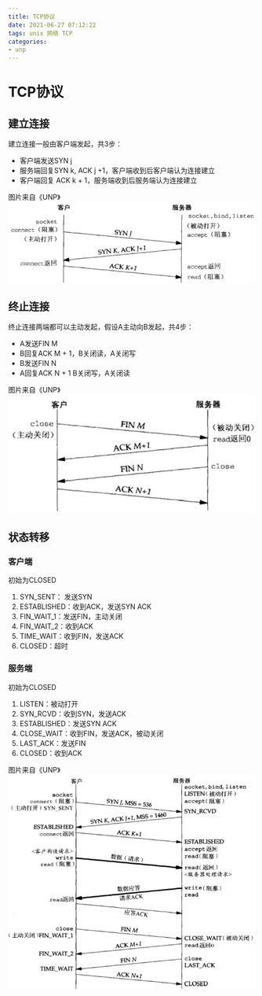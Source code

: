 ```yaml
---
title: TCP协议
date: 2021-06-27 07:12:22
tags: unix 网络 TCP
categories:
- unp
---
```

# TCP协议

## 建立连接
建立连接一般由客户端发起，共3步：
- 客户端发送SYN j
- 服务端回复SYN k, ACK j +1，客户端收到后客户端认为连接建立
- 客户端回复 ACK k + 1，服务端收到后服务端认为连接建立

图片来自《UNP》
![](/images/tcp_connect.jpg)

## 终止连接
终止连接两端都可以主动发起，假设A主动向B发起，共4步：
- A发送FIN M
- B回复ACK M + 1，B关闭读，A关闭写
- B发送FIN N
- A回复ACK N + 1 B关闭写，A关闭读

图片来自《UNP》
![](/images/tcp_close.jpg)

## 状态转移
### 客户端
初始为CLOSED
1. SYN_SENT： 发送SYN
2. ESTABLISHED：收到ACK，发送SYN ACK
3. FIN_WAIT_1：发送FIN，主动关闭
4. FIN_WAIT_2：收到ACK
5. TIME_WAIT：收到FIN，发送ACK
6. CLOSED：超时

### 服务端
初始为CLOSED
1. LISTEN：被动打开
2. SYN_RCVD：收到SYN，发送ACK
3. ESTABLISHED：发送SYN ACK
4. CLOSE_WAIT：收到FIN，发送ACK，被动关闭
5. LAST_ACK：发送FIN
6. CLOSED：收到ACK

图片来自《UNP》
![](/images/tcp_status.jpg)